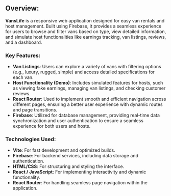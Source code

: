 ## Overview:
**VansLife** is a responsive web application designed for easy van rentals and host management. Built using Firebase, it provides a seamless experience for users to browse and filter vans based on type, view detailed information, and simulate host functionalities like earnings tracking, van listings, reviews, and a dashboard.

### Key Features:
- **Van Listings**: Users can explore a variety of vans with filtering options (e.g., luxury, rugged, simple) and access detailed specifications for each van.
- **Host Functionality (Demo)**: Includes simulated features for hosts, such as viewing fake earnings, managing van listings, and checking customer reviews.
- **React Router**: Used to implement smooth and efficient navigation across different pages, ensuring a better user experience with dynamic routes and page transitions.
- **Firebase**: Utilized for database management, providing real-time data synchronization and user authentication to ensure a seamless experience for both users and hosts.

### Technologies Used:
- **Vite**: For fast development and optimized builds.
- **Firebase**: For backend services, including data storage and authentication.
- **HTML/CSS**: For structuring and styling the interface.
- **React / JavaScript**: For implementing interactivity and dynamic functionality.
- **React Router**: For handling seamless page navigation within the application.
